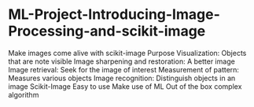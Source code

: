 # ML-Project-Introducing-Image-Processing-and-scikit-image
Make images come alive with scikit-image
Purpose
Visualization: Objects that are note visible
Image sharpening and restoration: A better image
Image retrieval: Seek for the image of interest
Measurement of pattern: Measures various objects
Image recognition: Distinguish objects in an image
Scikit-Image
Easy to use
Make use of ML
Out of the box complex algorithm
